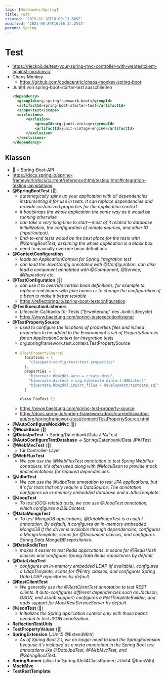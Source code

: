 ```yaml
---
tags: [Notebooks/Spring]
title: Test
created: '2019-02-10T19:09:11.609Z'
modified: '2021-08-29T16:06:34.251Z'
parent: Spring
---
```


# Test
- <https://rieckpil.de/test-your-spring-mvc-controller-with-webtestclient-against-mockmvc/>
- Chaos Monkey
  - <https://github.com/codecentric/chaos-monkey-spring-boot>
- Junit4 von spring-boot-starter-test ausschließen
  ```xml
  <dependency>
    <groupId>org.springframework.boot</groupId>
    <artifactId>spring-boot-starter-test</artifactId>
    <scope>test</scope>
    <exclusions>
        <exclusion>
            <groupId>org.junit.vintage</groupId>
            <artifactId>junit-vintage-engine</artifactId>
        </exclusion>
    </exclusions>
  </dependency>
  ```

## Klassen
- 🥾 = Spring-Boot-API
- <https://docs.spring.io/spring-framework/docs/current/reference/html/testing.html#integration-testing-annotations>
- **@SpringBootTest** (🥾)
  - *automagically spins up your application with all dependencies instrumenting it for use in tests. It can replace dependencies and provide customized properties for the application context.*
  - *it bootstraps the whole application the same way as it would be running otherwise*
  - *can take a very long time to start—most of it related to database initialization, the configuration of remote sources, and other IO (input/output).*
  - *End-to-end tests would be the best place for the tests with @SpringBootTest, assuming the whole application is a black box.*
  - need to manually override bean definitions
- **@ContextConfiguration**
  - *loads an ApplicationContext for Spring integration test*
  - *can load the JavaConfig annotated with @Configuration. can also load a component annotated with @Component, @Service, @Repository etc.*
- **@TestConfiguration** (🥾)
  - *can use it to override certain bean definitions, for example to replace real beans with fake beans or to change the configuration of a bean to make it better testable*
  - <https://reflectoring.io/spring-boot-testconfiguration>
- **@TestExecutionListeners**
  - Lifecycle-Callbacks für Tests ("Erweiterung" des Junit-Lifecycle)
  - <https://www.baeldung.com/spring-testexecutionlistener>
- **@TestPropertySource**
  - *used to configure the locations of properties files and inlined properties to be added to the Environment's set of PropertySources for an ApplicationContext for integration tests.*
  - org.springframework.test.context.TestPropertySource
  - ```java
    @TestPropertySource(
      locations = {
        "classpath:config/test/test.properties"
      },
      properties = {
        "hibernate.hbm2ddl.auto = create-drop",
        "hibernate.dialect = org.hibernate.dialect.H2Dialect",
        "hibernate.hbm2ddl.import_files = development/testdata.sql"
      }
    )
    class FooTest {}
    ```
  - <https://www.baeldung.com/spring-test-property-source>
  - <https://docs.spring.io/spring-framework/docs/current/javadoc-api/org/springframework/test/context/TestPropertySource.html>
- **@AutoConfigureMockMvc** (🥾)
- **@MockBean** (🥾)
- **@DataJpaTest** -> Spring/Datenbank/Data JPA/Test
- **@AutoConfigureTestDatabase** -> Spring/Datenbank/Data JPA/Test
- **@WebMvcTest** (🥾)
  - für Controller-Layer
- **@WebFluxTest**
  - *We can use the @WebFluxTest annotation to test Spring WebFlux controllers. It's often used along with @MockBean to provide mock implementations for required dependencies.*
- **@JdbcTest**
  - *We can use the @JdbcTest annotation to test JPA applications, but it's for tests that only require a DataSource. The annotation configures an in-memory embedded database and a JdbcTemplate.*
- **@JooqTest**
  - *To test jOOQ-related tests, we can use @JooqTest annotation, which configures a DSLContext.*
- **@DataMongoTest**
  - *To test MongoDB applications, @DataMongoTest is a useful annotation. By default, it configures an in-memory embedded MongoDB if the driver is available through dependencies, configures a MongoTemplate, scans for @Document classes, and configures Spring Data MongoDB repositories.*
- **@DataRedisTest**
  - *makes it easier to test Redis applications. It scans for @RedisHash classes and configures Spring Data Redis repositories by default.*
- **@DataLdapTest**
  - *configures an in-memory embedded LDAP (if available), configures a LdapTemplate, scans for @Entry classes, and configures Spring Data LDAP repositories by default.*
- **@RestClientTest**
  - *We generally use the @RestClientTest annotation to test REST clients. It auto-configures different dependencies such as Jackson, GSON, and Jsonb support; configures a RestTemplateBuilder; and adds support for MockRestServiceServer by default.*
- **@JsonTest** (🥾)
  - *Initializes the Spring application context only with those beans needed to test JSON serialization.*
- **ReflectionTestUtils**
- **TestPropertyValues** (🥾)
- **SpringExtension** (JUnit5 @ExtendWith)
  - *As of Spring Boot 2.1, we no longer need to load the SpringExtension because it's included as a meta annotation in the Spring Boot test annotations like @DataJpaTest, @WebMvcTest, and @SpringBootTest.*
- **SpringRunner** (alias für SpringJUnit4ClassRunner; JUnit4 @RunWith)
- **MockMvc**
- **TestRestTemplate**
